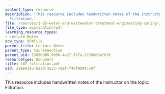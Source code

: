 ```yaml
---
content_type: resource
description: 'This resource includes handwritten notes of the Instructor on the topic:
  Filtration.'
file: /courses/1-85-water-and-wastewater-treatment-engineering-spring-2006/21e601a3b2ad16237aaff40f9b94538f_l07_filtration.pdf
file_type: application/pdf
learning_resource_types:
- Lecture Notes
ocw_type: OCWFile
parent_title: Lecture Notes
parent_type: CourseSection
parent_uid: 53836d89-9990-4e27-f37a-22369d6af070
resourcetype: Document
title: l07_filtration.pdf
uid: 21e601a3-b2ad-1623-7aaf-f40f9b94538f
---
```

This resource includes handwritten notes of the Instructor on the topic: Filtration.

